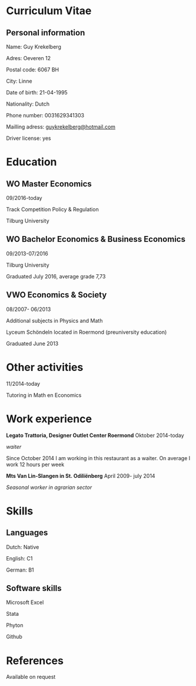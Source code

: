 Curriculum Vitae
======

Personal information
----

Name:           Guy Krekelberg

Adres:          Oeveren 12

Postal code:    6067 BH

City:           Linne

Date of birth:  21-04-1995

Nationality:    Dutch

Phone number:   0031629341303

Mailling adress:    guykrekelberg@hotmail.com

Driver license:      yes

Education
=====   
WO Master Economics
---
09/2016-today

Track Competition Policy & Regulation

Tilburg University

  
WO Bachelor Economics & Business Economics 
----
09/2013-07/2016

Tilburg University

Graduated July 2016, average grade 7,73

  
VWO Economics & Society
----
08/2007- 06/2013

Additional subjects in Physics and Math 

Lyceum Schöndeln located in Roermond (preuniversity education)

Graduated June 2013

Other activities
====
11/2014-today 

Tutoring in Math en Economics

Work experience
====

__Legato Trattoria, Designer Outlet Center Roermond__
Oktober 2014-today 

_waiter_ 

Since October 2014 I am working in this restaurant as a waiter. On average I work 12 hours per week

__Mts Van Lin-Slangen in St. Odiliënberg__
April 2009- july 2014

_Seasonal worker in agrarian sector_


Skills
====
Languages 
---

Dutch:          Native 

English:        C1     

German:          B1    

Software skills
---
Microsoft Excel  

Stata

Phyton

Github

References
===
Available on request
